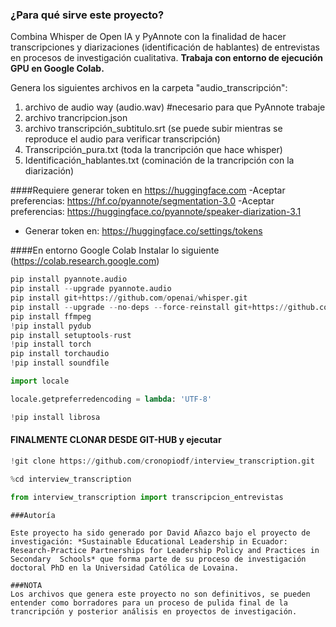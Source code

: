 ### ¿Para qué sirve este proyecto?

Combina Whisper de Open IA y PyAnnote con la finalidad de hacer transcripciones y diarizaciones (identificación de hablantes) de entrevistas en procesos de investigación cualitativa. **Trabaja con entorno de ejecución GPU en Google Colab.**

Genera los siguientes archivos en la carpeta "audio_transcripción": 
1. archivo de audio way (audio.wav) #necesario para que PyAnnote trabaje
2. archivo trancripcion.json 
3. archivo transcripción_subtitulo.srt (se puede subir mientras se reproduce el audio para verificar transcripción)
4. Transcripción_pura.txt (toda la trancripción que hace whisper)
5. Identificación_hablantes.txt (cominación de la trancripción con la diarización)


####Requiere generar token en https://huggingface.com
-Aceptar preferencias: https://hf.co/pyannote/segmentation-3.0
-Aceptar preferencias: https://huggingface.co/pyannote/speaker-diarization-3.1

- Generar token en: https://huggingface.co/settings/tokens

####En entorno Google Colab Instalar lo siguiente (https://colab.research.google.com)

```python
pip install pyannote.audio
pip install --upgrade pyannote.audio
pip install git+https://github.com/openai/whisper.git
pip install --upgrade --no-deps --force-reinstall git+https://github.com/openai/whisper.git
pip install ffmpeg
!pip install pydub
pip install setuptools-rust
!pip install torch
pip install torchaudio
!pip install soundfile
```
```python
import locale

locale.getpreferredencoding = lambda: 'UTF-8'

!pip install librosa
```
#### FINALMENTE CLONAR DESDE GIT-HUB y ejecutar
```python
!git clone https://github.com/cronopiodf/interview_transcription.git
```
```python
%cd interview_transcription
```
```python
from interview_transcription import transcripcion_entrevistas
```


```
###Autoría

Este proyecto ha sido generado por David Añazco bajo el proyecto de investigación: *Sustainable Educational Leadership in Ecuador: Research-Practice Partnerships for Leadership Policy and Practices in Secondary  Schools* que forma parte de su proceso de investigación doctoral PhD en la Universidad Católica de Lovaina. 

###NOTA
Los archivos que genera este proyecto no son definitivos, se pueden entender como borradores para un proceso de pulida final de la trancripción y posterior análisis en proyectos de investigación.
